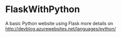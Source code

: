 # FlaskWithPython
A basic Python website using Flask
more details on http://devblog.azurewebsites.net/languages/python/ 
